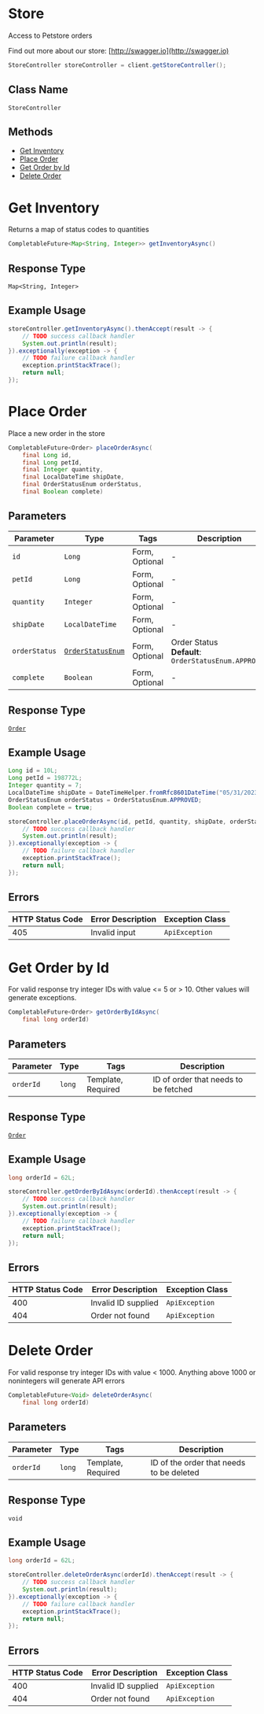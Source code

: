 # Store

Access to Petstore orders

Find out more about our store: [http://swagger.io](http://swagger.io)

```java
StoreController storeController = client.getStoreController();
```

## Class Name

`StoreController`

## Methods

* [Get Inventory](../../doc/controllers/store.md#get-inventory)
* [Place Order](../../doc/controllers/store.md#place-order)
* [Get Order by Id](../../doc/controllers/store.md#get-order-by-id)
* [Delete Order](../../doc/controllers/store.md#delete-order)


# Get Inventory

Returns a map of status codes to quantities

```java
CompletableFuture<Map<String, Integer>> getInventoryAsync()
```

## Response Type

`Map<String, Integer>`

## Example Usage

```java
storeController.getInventoryAsync().thenAccept(result -> {
    // TODO success callback handler
    System.out.println(result);
}).exceptionally(exception -> {
    // TODO failure callback handler
    exception.printStackTrace();
    return null;
});
```


# Place Order

Place a new order in the store

```java
CompletableFuture<Order> placeOrderAsync(
    final Long id,
    final Long petId,
    final Integer quantity,
    final LocalDateTime shipDate,
    final OrderStatusEnum orderStatus,
    final Boolean complete)
```

## Parameters

| Parameter | Type | Tags | Description |
|  --- | --- | --- | --- |
| `id` | `Long` | Form, Optional | - |
| `petId` | `Long` | Form, Optional | - |
| `quantity` | `Integer` | Form, Optional | - |
| `shipDate` | `LocalDateTime` | Form, Optional | - |
| `orderStatus` | [`OrderStatusEnum`](../../doc/models/order-status-enum.md) | Form, Optional | Order Status<br>**Default**: `OrderStatusEnum.APPROVED` |
| `complete` | `Boolean` | Form, Optional | - |

## Response Type

[`Order`](../../doc/models/order.md)

## Example Usage

```java
Long id = 10L;
Long petId = 198772L;
Integer quantity = 7;
LocalDateTime shipDate = DateTimeHelper.fromRfc8601DateTime("05/31/2023 00:00:00");
OrderStatusEnum orderStatus = OrderStatusEnum.APPROVED;
Boolean complete = true;

storeController.placeOrderAsync(id, petId, quantity, shipDate, orderStatus, complete).thenAccept(result -> {
    // TODO success callback handler
    System.out.println(result);
}).exceptionally(exception -> {
    // TODO failure callback handler
    exception.printStackTrace();
    return null;
});
```

## Errors

| HTTP Status Code | Error Description | Exception Class |
|  --- | --- | --- |
| 405 | Invalid input | `ApiException` |


# Get Order by Id

For valid response try integer IDs with value <= 5 or > 10. Other values will generate exceptions.

```java
CompletableFuture<Order> getOrderByIdAsync(
    final long orderId)
```

## Parameters

| Parameter | Type | Tags | Description |
|  --- | --- | --- | --- |
| `orderId` | `long` | Template, Required | ID of order that needs to be fetched |

## Response Type

[`Order`](../../doc/models/order.md)

## Example Usage

```java
long orderId = 62L;

storeController.getOrderByIdAsync(orderId).thenAccept(result -> {
    // TODO success callback handler
    System.out.println(result);
}).exceptionally(exception -> {
    // TODO failure callback handler
    exception.printStackTrace();
    return null;
});
```

## Errors

| HTTP Status Code | Error Description | Exception Class |
|  --- | --- | --- |
| 400 | Invalid ID supplied | `ApiException` |
| 404 | Order not found | `ApiException` |


# Delete Order

For valid response try integer IDs with value < 1000. Anything above 1000 or nonintegers will generate API errors

```java
CompletableFuture<Void> deleteOrderAsync(
    final long orderId)
```

## Parameters

| Parameter | Type | Tags | Description |
|  --- | --- | --- | --- |
| `orderId` | `long` | Template, Required | ID of the order that needs to be deleted |

## Response Type

`void`

## Example Usage

```java
long orderId = 62L;

storeController.deleteOrderAsync(orderId).thenAccept(result -> {
    // TODO success callback handler
    System.out.println(result);
}).exceptionally(exception -> {
    // TODO failure callback handler
    exception.printStackTrace();
    return null;
});
```

## Errors

| HTTP Status Code | Error Description | Exception Class |
|  --- | --- | --- |
| 400 | Invalid ID supplied | `ApiException` |
| 404 | Order not found | `ApiException` |

